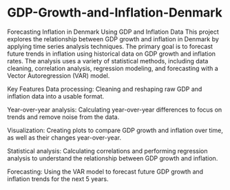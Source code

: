 # GDP-Growth-and-Inflation-Denmark
Forecasting Inflation in Denmark Using GDP and Inflation Data
This project explores the relationship between GDP growth and inflation in Denmark by applying time series analysis techniques. The primary goal is to forecast future trends in inflation using historical data on GDP growth and inflation rates. The analysis uses a variety of statistical methods, including data cleaning, correlation analysis, regression modeling, and forecasting with a Vector Autoregression (VAR) model.

Key Features
Data processing: Cleaning and reshaping raw GDP and inflation data into a usable format.

Year-over-year analysis: Calculating year-over-year differences to focus on trends and remove noise from the data.

Visualization: Creating plots to compare GDP growth and inflation over time, as well as their changes year-over-year.

Statistical analysis: Calculating correlations and performing regression analysis to understand the relationship between GDP growth and inflation.

Forecasting: Using the VAR model to forecast future GDP growth and inflation trends for the next 5 years.
